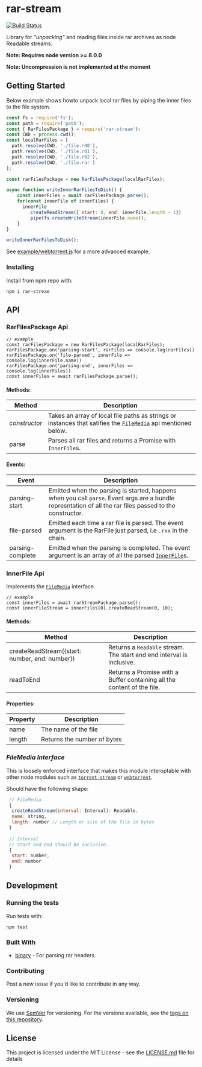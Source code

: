 # rar-stream
[![Build Status](https://api.travis-ci.org/1313/rar-stream.svg)](https://travis-ci.org/1313/rar-stream)

Library for _"unpacking"_ and reading files inside rar archives as node Readable streams.

__Note: Requires node version >= 8.0.0__

__Note: Uncompression is not implemented at the moment__

## Getting Started
Below example shows howto unpack local rar files by piping the inner files to the file system.

```javascript
const fs = require('fs');
const path = require('path');
const { RarFilesPackage } = require('rar-stream');
const CWD = process.cwd();
const localRarFiles = [
  path.resolve(CWD, './file.r00'),
  path.resolve(CWD, './file.r01'),
  path.resolve(CWD, './file.r02'),
  path.resolve(CWD, './file.rar')
];

const rarFilesPackage = new RarFilesPackage(localRarFiles);

async function writeInnerRarFilesToDisk() {
    const innerFiles = await rarFilesPackage.parse();
    for(const innerFile of innerFiles) {
      innerFile
        .createReadStream({ start: 0, end: innerFile.length - 1})
        .pipe(fs.createWriteStream(innerFile.name));
    }
}

writeInnerRarFilesToDisk();

```
See [example/webtorrent.js](example/webtorrent.js) for a more advanced example.

### Installing

Install from npm repo with:

```
npm i rar-stream
```

## API

### RarFilesPackage Api

```
// example
const rarFilesPackage = new RarFilesPackage(localRarFiles);
rarFilesPackage.on('parsing-start', rarFiles => console.log(rarFiles))
rarFilesPackage.on('file-parsed', innerFile => console.log(innerFile.name))
rarFilesPackage.on('parsing-end', innerFiles => console.log(innerFiles))
const innerFiles = await rarFilesPackage.parse();
```

#### Methods:
Method | Description
------|------------
_constructor_ | Takes an array of local file paths as strings or instances that satifies the [`FileMedia`](#filemedia-interface) api mentioned below.
parse | Parses all rar files and returns a Promise with `InnerFile`s.

#### Events:
Event | Description
------|------------
parsing-start | Emitted when the parsing is started, happens when you call `parse`. Event args are a bundle represntation of all the rar files passed to the constructor.
file-parsed | Emitted each time a rar file is parsed. The event argument is the RarFile just parsed, i.e `.rxx` in the chain.
parsing-complete | Emitted when the parsing is completed. The event argument is an array of all the parsed [`InnerFile`](#innerfile-api)s.

### InnerFile Api
Implements the [`FileMedia`](#filemedia-interface) interface.
```
// example
const innerFiles = await rarStreamPackage.parse();
const innerFileStream = innerFiles[0].createReadStream(0, 10);
```
#### Methods:
Method | Description
------|------------
createReadStream({start: number, end: number}) | Returns a `Readable` stream. The start and end interval is inclusive.
readToEnd | Returns a Promise with a Buffer containing all the content of the file.

#### Properties:
Property | Description
------|------------
name | The name of the file
length | Returns the number of bytes

### _FileMedia Interface_
This is loosely enforced interface that makes this module interoptable with other node modules such as [`torrent-stream`](https://www.npmjs.com/package/torrent-stream) or [`webtorrent`](https://www.npmjs.com/package/webtorrent). 

Should have the following shape:
```javascript
 // FileMedia
 {
  createReadStream(interval: Interval): Readable,
  name: string,
  length: number // Length or size of the file in bytes
 }
 
 // Interval
 // start and end should be inclusive.
 {
  start: number,
  end: number
 }
```


## Development

### Running the tests

Run tests with:
```
npm test
```

### Built With

* [binary](https://www.npmjs.com/package/binary) - For parsing rar headers.

### Contributing

Post a new issue if you'd like to contribute in any way.

### Versioning

We use [SemVer](http://semver.org/) for versioning. For the versions available, see the [tags on this repository](https://github.com/1313/rar-stream/tags). 

## License

This project is licensed under the MIT License - see the [LICENSE.md](LICENSE.md) file for details

